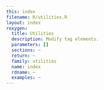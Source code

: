```yaml
---
this: index
filename: R/utilities.R
layout: index
roxygen:
  title: Utilities
  description: Modify tag elements.
  parameters: []
  sections: ~
  return: ~
  family: utilities
  name: index
  rdname: ~
  examples: ~
---
```

